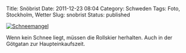 Title: Snöbrist
Date: 2011-12-23 08:04
Category: Schweden
Tags: Foto, Stockholm, Wetter
Slug: snobrist
Status: published

[![Schneemangel](/pic/snobrist_s.jpg "Schneemangel")](/pic/snobrist_l.jpg)

Wenn kein Schnee liegt, müssen die Rollskier herhalten. Auch in der
Götgatan zur Haupteinkaufszeit.

